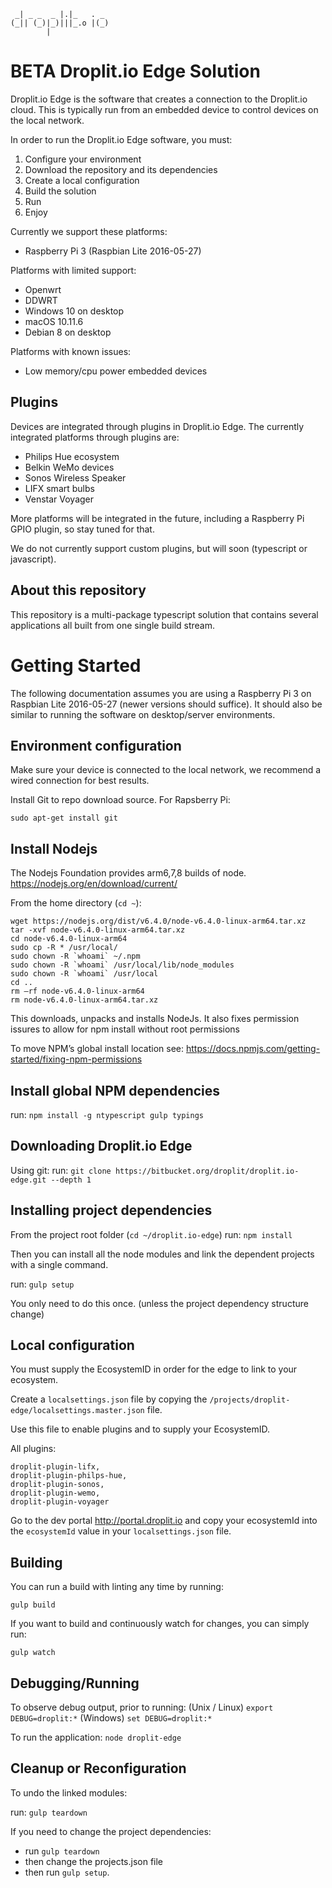 ```
 _| _ _  _ |.|_   . _  
(_|| (_)|_)|||_.o |(_) 
        |             
```
# BETA Droplit.io Edge Solution

Droplit.io Edge is the software that creates a connection to the Droplit.io cloud. This is typically run from an embedded device to control devices on the local network. 

In order to run the Droplit.io Edge software, you must:

1. Configure your environment
2. Download the repository and its dependencies
3. Create a local configuration
4. Build the solution
5. Run
6. Enjoy


Currently we support these platforms:
* Raspberry Pi 3 (Raspbian Lite 2016-05-27)

Platforms with limited support:
* Openwrt 
* DDWRT
* Windows 10 on desktop
* macOS 10.11.6
* Debian 8 on desktop

Platforms with known issues:
* Low memory/cpu power embedded devices 

## Plugins

Devices are integrated through plugins in Droplit.io Edge. The currently integrated platforms through plugins are:

* Philips Hue ecosystem
* Belkin WeMo devices
* Sonos Wireless Speaker
* LIFX smart bulbs
* Venstar Voyager

More platforms will be integrated in the future, including a Raspberry Pi GPIO plugin, so stay tuned for that.

We do not currently support custom plugins, but will soon (typescript or javascript).

## About this repository

This repository is a multi-package typescript solution that contains several applications all built from one single build stream.


# Getting Started

The following documentation assumes you are using a Raspberry Pi 3 on Raspbian Lite 2016-05-27 (newer versions should suffice). It should also be similar to running the software on desktop/server environments.

## Environment configuration

Make sure your device is connected to the local network, we recommend a wired connection for best results.

Install Git to repo download source. 
For Rapsberry Pi:
```
sudo apt-get install git
```

## Install Nodejs

The Nodejs Foundation provides arm6,7,8 builds of node. https://nodejs.org/en/download/current/

From the home directory (`cd ~`):
```
wget https://nodejs.org/dist/v6.4.0/node-v6.4.0-linux-arm64.tar.xz
tar -xvf node-v6.4.0-linux-arm64.tar.xz
cd node-v6.4.0-linux-arm64
sudo cp -R * /usr/local/
sudo chown -R `whoami` ~/.npm
sudo chown -R `whoami` /usr/local/lib/node_modules
sudo chown -R `whoami` /usr/local
cd ..
rm –rf node-v6.4.0-linux-arm64
rm node-v6.4.0-linux-arm64.tar.xz
```
This downloads, unpacks and installs NodeJs. It also fixes permission issures to allow for npm install without root permissions


To move NPM’s global install location see: https://docs.npmjs.com/getting-started/fixing-npm-permissions


## Install global NPM dependencies

run: `npm install -g ntypescript gulp typings`

## Downloading Droplit.io Edge

Using git:
run: `git clone https://bitbucket.org/droplit/droplit.io-edge.git --depth 1`

## Installing project dependencies

From the project root folder (`cd ~/droplit.io-edge`)
run: `npm install`


Then you can install all the node modules and link the dependent projects with a single command.


run: `gulp setup`


You only need to do this once. (unless the project dependency structure change)


## Local configuration 

You must supply the EcosystemID in order for the edge to link to your ecosystem.


Create a `localsettings.json` file by copying the `/projects/droplit-edge/localsettings.master.json` file.


Use this file to enable plugins and to supply your EcosystemID.


All plugins:
```
droplit-plugin-lifx,
droplit-plugin-philps-hue,
droplit-plugin-sonos,
droplit-plugin-wemo,
droplit-plugin-voyager
```

Go to the dev portal http://portal.droplit.io and copy your ecosystemId into the `ecosystemId` value in your `localsettings.json` file.


## Building

You can run a build with linting any time by running:


`gulp build`


If you want to build and continuously watch for changes, you can simply run:


`gulp watch`


## Debugging/Running

To observe debug output, prior to running:
(Unix / Linux) `export DEBUG=droplit:*`
(Windows)  `set DEBUG=droplit:*`


To run the application:  `node droplit-edge`


## Cleanup or Reconfiguration


To undo the linked modules:


run: `gulp teardown`


If you need to change the project dependencies:
 - run `gulp teardown` 
 - then change the projects.json file
 - then run `gulp setup`.



